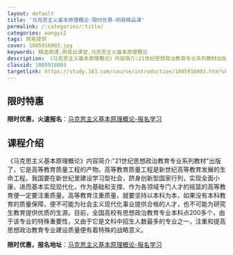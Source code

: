 ```yaml
---
layout: default
title: '马克思主义基本原理概论-限时优惠-网易精品课'
permalink: /:categories/:title/
categories: wangyi2
tags: 网易提供
cover: 1005916003.jpg
keywords: 精选网课,网易云课堂,马克思主义基本原理概论
description: 《马克思主义基本原理概论》内容简介:21世纪思想政治教育专业系列教材出版了，它是高等教育质量工程的产物。高等教育质量工程
classid: 1005916003
targetlink: https://study.163.com/course/introduction/1005916003.htm?share=1&shareId=1025206652&utm_campaign=share&utm_medium=iphoneShare&utm_source=&utm_u=1025206652
---
```


## 限时特惠

**限时优惠，火速报名**：[马克思主义基本原理概论-报名学习](https://study.163.com/course/introduction/1005916003.htm?share=1&shareId=1025206652&utm_campaign=share&utm_medium=iphoneShare&utm_source=&utm_u=1025206652)

## 课程介绍

《马克思主义基本原理概论》内容简介:"21世纪思想政治教育专业系列教材"出版了，它是高等教育质量工程的产物。高等教育质量工程是新世纪高等教育发展的生命工程。我国要在新世纪里建设学习型社会，跻身创新型国家行列，实现全面小康，进而基本实现现代化，作为基础和支撑、作为各领域专门人才的摇篮的高等教育便一定要注重质量。高等教育注重质量，就要坚持以本科为本，如果没有本科教育的质量保障，便不可能为社会主义现代化事业提供合格的人才，也不可能为研究生教育提供优质的生源。目前，全国高校有思想政治教育专业本科点200多个，由于该专业的特殊重要性，又由于它是文科中招生人数最多的专业之一，注重和提高思想政治教育专业建设质量便有着特殊的战略意义。

**限时优惠，报名地址**：[马克思主义基本原理概论-报名学习](https://study.163.com/course/introduction/1005916003.htm?share=1&shareId=1025206652&utm_campaign=share&utm_medium=iphoneShare&utm_source=&utm_u=1025206652)

